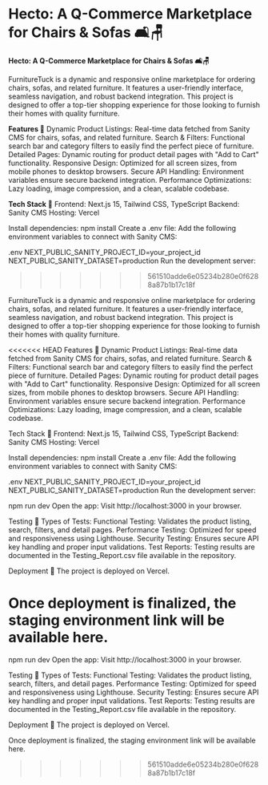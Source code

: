 
Hecto: A Q-Commerce Marketplace for Chairs & Sofas 🛋️🪑
=======
**Hecto: A Q-Commerce Marketplace for Chairs & Sofas 🛋️🪑**

FurnitureTuck is a dynamic and responsive online marketplace for ordering chairs, sofas, and related furniture. It features a user-friendly interface, seamless navigation, and robust backend integration. This project is designed to offer a top-tier shopping experience for those looking to furnish their homes with quality furniture.

**Features 🌟**
Dynamic Product Listings: Real-time data fetched from Sanity CMS for chairs, sofas, and related furniture.
Search & Filters: Functional search bar and category filters to easily find the perfect piece of furniture.
Detailed Pages: Dynamic routing for product detail pages with "Add to Cart" functionality.
Responsive Design: Optimized for all screen sizes, from mobile phones to desktop browsers.
Secure API Handling: Environment variables ensure secure backend integration.
Performance Optimizations: Lazy loading, image compression, and a clean, scalable codebase.

**Tech Stack 🔧**
Frontend: Next.js 15, Tailwind CSS, TypeScript
Backend: Sanity CMS
Hosting: Vercel

Install dependencies:
npm install
Create a .env file: Add the following environment variables to connect with Sanity CMS:

.env 
NEXT_PUBLIC_SANITY_PROJECT_ID=your_project_id
NEXT_PUBLIC_SANITY_DATASET=production
Run the development server:
>>>>>>> 561510adde6e05234b280e0f6288a87b1b17c18f

FurnitureTuck is a dynamic and responsive online marketplace for ordering chairs, sofas, and related furniture. It features a user-friendly interface, seamless navigation, and robust backend integration. This project is designed to offer a top-tier shopping experience for those looking to furnish their homes with quality furniture.

<<<<<<< HEAD
Features 🌟 Dynamic Product Listings: Real-time data fetched from Sanity CMS for chairs, sofas, and related furniture. Search & Filters: Functional search bar and category filters to easily find the perfect piece of furniture. Detailed Pages: Dynamic routing for product detail pages with "Add to Cart" functionality. Responsive Design: Optimized for all screen sizes, from mobile phones to desktop browsers. Secure API Handling: Environment variables ensure secure backend integration. Performance Optimizations: Lazy loading, image compression, and a clean, scalable codebase.

Tech Stack 🔧 Frontend: Next.js 15, Tailwind CSS, TypeScript Backend: Sanity CMS Hosting: Vercel

Install dependencies: npm install Create a .env file: Add the following environment variables to connect with Sanity CMS:

.env NEXT_PUBLIC_SANITY_PROJECT_ID=your_project_id NEXT_PUBLIC_SANITY_DATASET=production Run the development server:

npm run dev
 Open the app: Visit http://localhost:3000 in your browser.

Testing 🧪 Types of Tests: Functional Testing: Validates the product listing, search, filters, and detail pages. Performance Testing: Optimized for speed and responsiveness using Lighthouse. Security Testing: Ensures secure API key handling and proper input validations. Test Reports: Testing results are documented in the Testing_Report.csv file available in the repository.

Deployment 🚀 The project is deployed on Vercel.

Once deployment is finalized, the staging environment link will be available here.
=======
npm run dev
Open the app: Visit http://localhost:3000 in your browser.

Testing 🧪
Types of Tests:
Functional Testing: Validates the product listing, search, filters, and detail pages.
Performance Testing: Optimized for speed and responsiveness using Lighthouse.
Security Testing: Ensures secure API key handling and proper input validations.
Test Reports:
Testing results are documented in the Testing_Report.csv file available in the repository.

Deployment 🚀
The project is deployed on Vercel.

Once deployment is finalized, the staging environment link will be available here.


>>>>>>> 561510adde6e05234b280e0f6288a87b1b17c18f
